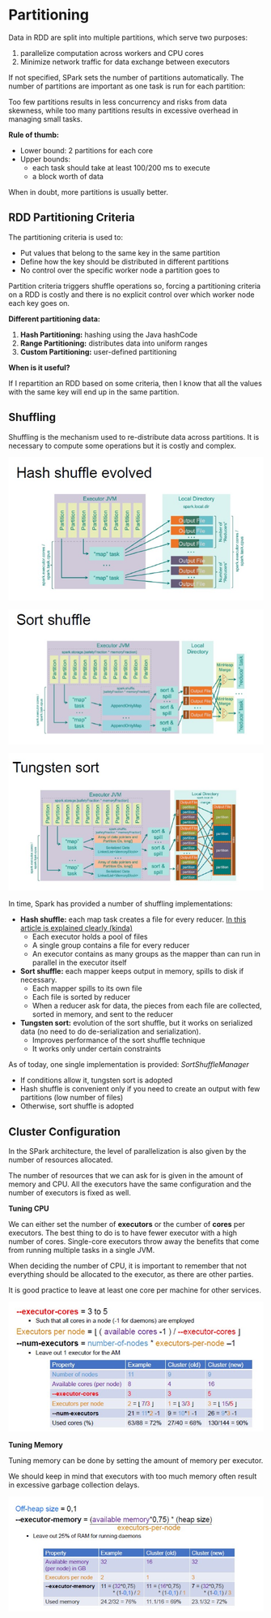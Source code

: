 # Partitioning

Data in RDD are split into multiple partitions, which serve two purposes:

1. parallelize computation across workers and CPU cores
2. Minimize network traffic for data exchange between executors

If not specified, SPark sets the number of partitions automatically. The number of partitions are important as one task is run for each partition:

Too few partitions results in less concurrency and risks from data skewness, while too many partitions results in excessive overhead in managing small tasks.

**Rule of thumb:**

- Lower bound: 2 partitions for each core
- Upper bounds:
    - each task should take at least 100/200 ms to execute
    - a block worth of data

When in doubt, more partitions is usually better.

## RDD Partitioning Criteria

The partitioning criteria is used to:

- Put values that belong to the same key in the same partition
- Define how the key should be distributed in different partitions
- No control over the specific worker node a partition goes to

Partition criteria triggers shuffle operations so, forcing a partitioning criteria on a RDD is costly and there is no explicit control over which worker node each key goes on.

**Different partitioning data:**

1. **Hash Partitioning:** hashing using the Java hashCode
2. **Range Partitioning:** distributes data into uniform ranges
3. **Custom Partitioning:** user-defined partitioning

**When is it useful?**

If I repartition an RDD based on some criteria, then I know that all the values with the same key will end up in the same partition.

## Shuffling

Shuffling is the mechanism used to re-distribute data across partitions. It is necessary to compute some operations but it is costly and complex.

![](hash.jpg)

![](sort.jpg)

![](tungsten.jpg)

In time, Spark has provided a number of shuffling implementations:

- **Hash shuffle:** each map task creates a file for every reducer. [In this article is explained clearly (kinda)](https://medium.com/@philipp.brunenberg/understanding-apache-spark-hash-shuffle-b9aed2d587b0)
    - Each executor holds a pool of files
    - A single group contains a file for every reducer
    - An executor contains as many groups as the mapper than can run in parallel in the executor itself
- **Sort shuffle:** each mapper keeps output in memory, spills to disk if necessary.
    - Each mapper spills to its own file
    - Each file is sorted by reducer
    - When a reducer ask for data, the pieces from each file are collected, sorted in memory, and sent to the reducer
- **Tungsten sort:** evolution of the sort shuffle, but it works on serialized data (no need to do de-serialization and serialization).
    - Improves performance of the sort shuffle technique
    - It works only under certain constraints

As of today, one single implementation is provided: *SortShuffleManager*

- If conditions allow it, tungsten sort is adopted
- Hash shuffle is convenient only if you need to create an output with few partitions (low number of files)
- Otherwise, sort shuffle is adopted

## Cluster Configuration

In the SPark architecture, the level of parallelization is also given by the number of resources allocated.

The number of resources that we can ask for is given in the amount of memory and CPU.
All the executors have the same configuration and the number of executors is fixed as well.

**Tuning CPU**

We can either set the number of **executors** or the cumber of **cores** per executors.
The best thing to do is to have fewer executor with a high number of cores. Single-core executors throw away the benefits that come from running multiple tasks in a single JVM.

When deciding the number of CPU, it is important to remember that not everything should be allocated to the executor, as there are other parties.

It is good practice to leave at least one core per machine for other services.

![](cpu.jpg)

**Tuning Memory**

Tuning memory can be done by setting the amount of memory per executor.

We should keep in mind that executors with too much memory often result in excessive garbage collection delays.

![](memory.jpg)

